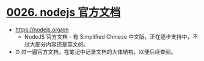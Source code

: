 # [0026. nodejs 官方文档](https://github.com/Tdahuyou/nodejs/tree/main/0026.%20nodejs%20%E5%AE%98%E6%96%B9%E6%96%87%E6%A1%A3)

- https://nodejs.org/en
  - NodeJS 官方文档 - 有 Simplified Chinese 中文版，正在逐步支持中，不过大部分内容还是英文的。
- ⏰ 过一遍官方文档，在笔记中记录文档的大体结构，以便后续查阅。

